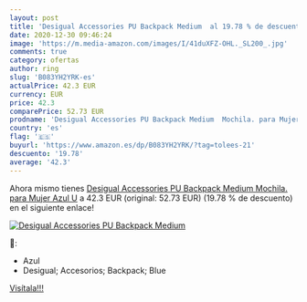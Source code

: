 ```yaml
---
layout: post
title: 'Desigual Accessories PU Backpack Medium  al 19.78 % de descuento'
date: 2020-12-30 09:46:24
image: 'https://m.media-amazon.com/images/I/41duXFZ-OHL._SL200_.jpg'
comments: true
category: ofertas
author: ring
slug: 'B083YH2YRK-es'
actualPrice: 42.3 EUR
currency: EUR
price: 42.3
comparePrice: 52.73 EUR
prodname: 'Desigual Accessories PU Backpack Medium  Mochila. para Mujer  Azul  U'
country: 'es'
flag: '🇪🇸'
buyurl: 'https://www.amazon.es/dp/B083YH2YRK/?tag=tolees-21'
descuento: '19.78'
average: '42.3'
---
```


Ahora mismo tienes [Desigual Accessories PU Backpack Medium  Mochila. para Mujer  Azul  U](https://www.amazon.es/dp/B083YH2YRK/?tag=tolees-21) a 42.3 EUR (original: 52.73 EUR) (19.78 %  de descuento) en el siguiente enlace!

[![Desigual Accessories PU Backpack Medium ](https://m.media-amazon.com/images/I/41duXFZ-OHL._SL200_.jpg)](https://www.amazon.es/dp/B083YH2YRK/?tag=tolees-21)

🔎:

- Azul
- Desigual; Accesorios; Backpack; Blue

[Visítala!!!](https://www.amazon.es/dp/B083YH2YRK/?tag=tolees-21)
